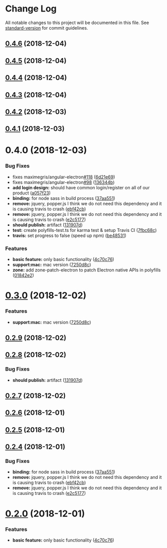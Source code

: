 # Change Log

All notable changes to this project will be documented in this file. See [standard-version](https://github.com/conventional-changelog/standard-version) for commit guidelines.

<a name="0.4.6"></a>
## [0.4.6](https://github.com/StreamUpBox/flipper/compare/v0.4.5...v0.4.6) (2018-12-04)



<a name="0.4.5"></a>
## [0.4.5](https://github.com/StreamUpBox/flipper/compare/v0.4.0...v0.4.5) (2018-12-04)



<a name="0.4.4"></a>
## [0.4.4](https://github.com/StreamUpBox/flipper/compare/v0.4.3...v0.4.4) (2018-12-04)



<a name="0.4.3"></a>
## [0.4.3](https://github.com/StreamUpBox/flipper/compare/v0.4.2...v0.4.3) (2018-12-04)



<a name="0.4.2"></a>
## [0.4.2](https://github.com/StreamUpBox/flipper/compare/v0.4.1...v0.4.2) (2018-12-03)



<a name="0.4.1"></a>
## [0.4.1](https://github.com/StreamUpBox/flipper/compare/v0.3.0...v0.4.1) (2018-12-03)



<a name="0.4.0"></a>
# 0.4.0 (2018-12-03)


### Bug Fixes

* fixes maximegris/angular-electron[#118](https://github.com/StreamUpBox/flipper/issues/118) ([6d21e69](https://github.com/StreamUpBox/flipper/commit/6d21e69))
* fixes maximegris/angular-electron[#98](https://github.com/StreamUpBox/flipper/issues/98) ([136344b](https://github.com/StreamUpBox/flipper/commit/136344b))
* **add login design:** should have common login/register on all of our product ([a057f23](https://github.com/StreamUpBox/flipper/commit/a057f23))
* **binding:** for node sass in build process ([37aa551](https://github.com/StreamUpBox/flipper/commit/37aa551))
* **remove:** jquery, popper.js I think we do not need this dependency and it is causing travis to crash ([ebf42cb](https://github.com/StreamUpBox/flipper/commit/ebf42cb))
* **remove:** jquery, popper.js I think we do not need this dependency and it is causing travis to crash ([e2c5177](https://github.com/StreamUpBox/flipper/commit/e2c5177))
* **should publish:** artifact ([131907d](https://github.com/StreamUpBox/flipper/commit/131907d))
* **test:** create polyfills-test.ts for karma test & setup Travis CI ([7fbc68c](https://github.com/StreamUpBox/flipper/commit/7fbc68c))
* **travis:** set progress to false (speed up npm) ([be48531](https://github.com/StreamUpBox/flipper/commit/be48531))


### Features

* **basic feature:** only basic functionality ([4c70c76](https://github.com/StreamUpBox/flipper/commit/4c70c76))
* **support:mac:** mac version ([7250d8c](https://github.com/StreamUpBox/flipper/commit/7250d8c))
* **zone:** add zone-patch-electron to patch Electron native APIs in polyfills ([01842e2](https://github.com/StreamUpBox/flipper/commit/01842e2))



<a name="0.3.0"></a>
# [0.3.0](https://github.com/StreamUpBox/flipper/compare/v0.2.9...v0.3.0) (2018-12-02)


### Features

* **support:mac:** mac version ([7250d8c](https://github.com/StreamUpBox/flipper/commit/7250d8c))



<a name="0.2.9"></a>
## [0.2.9](https://github.com/StreamUpBox/flipper/compare/v0.2.8...v0.2.9) (2018-12-02)



<a name="0.2.8"></a>
## [0.2.8](https://github.com/StreamUpBox/flipper/compare/v0.2.7...v0.2.8) (2018-12-02)


### Bug Fixes

* **should publish:** artifact ([131907d](https://github.com/StreamUpBox/flipper/commit/131907d))



<a name="0.2.7"></a>
## [0.2.7](https://github.com/StreamUpBox/flipper/compare/v0.2.6...v0.2.7) (2018-12-02)



<a name="0.2.6"></a>
## [0.2.6](https://github.com/StreamUpBox/flipper/compare/v0.2.5...v0.2.6) (2018-12-01)



<a name="0.2.5"></a>
## [0.2.5](https://github.com/StreamUpBox/flipper/compare/v0.2.4...v0.2.5) (2018-12-01)



<a name="0.2.4"></a>
## [0.2.4](https://github.com/StreamUpBox/flipper/compare/v0.2.0...v0.2.4) (2018-12-01)


### Bug Fixes

* **binding:** for node sass in build process ([37aa551](https://github.com/StreamUpBox/flipper/commit/37aa551))
* **remove:** jquery, popper.js I think we do not need this dependency and it is causing travis to crash ([ebf42cb](https://github.com/StreamUpBox/flipper/commit/ebf42cb))
* **remove:** jquery, popper.js I think we do not need this dependency and it is causing travis to crash ([e2c5177](https://github.com/StreamUpBox/flipper/commit/e2c5177))



<a name="0.2.0"></a>
# [0.2.0](https://github.com/richard457/flipper/compare/v3.1.18...v0.2.0) (2018-12-01)


### Features

* **basic feature:** only basic functionality ([4c70c76](https://github.com/richard457/flipper/commit/4c70c76))

